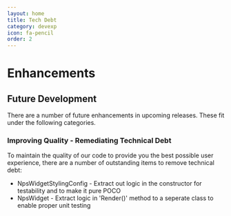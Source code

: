 ```yaml
---
layout: home
title: Tech Debt
category: devexp
icon: fa-pencil
order: 2
---
```


# Enhancements

## Future Development

There are a number of future enhancements in upcoming releases. These fit under the following categories.

### Improving Quality - Remediating Technical Debt

To maintain the quality of our code to provide you the best possible user experience, there are a number of outstanding items to remove technical debt:

- NpsWidgetStylingConfig - Extract out logic in the constructor for testability and to make it pure POCO
- NpsWidget - Extract logic in 'Render()' method to a seperate class to enable proper unit testing
